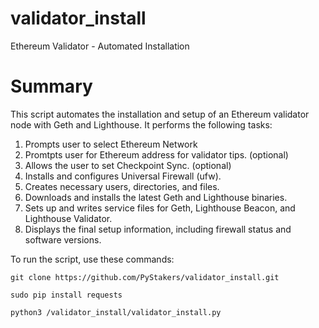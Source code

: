# validator_install
Ethereum Validator - Automated Installation

# Summary
This script automates the installation and setup of an Ethereum validator node with Geth and Lighthouse. It performs the following tasks:

1) Prompts user to select Ethereum Network
2) Promtpts user for Ethereum address for validator tips. (optional)
3) Allows the user to set Checkpoint Sync. (optional)
4) Installs and configures Universal Firewall (ufw).
5) Creates necessary users, directories, and files.
6) Downloads and installs the latest Geth and Lighthouse binaries.
7) Sets up and writes service files for Geth, Lighthouse Beacon, and Lighthouse Validator.
8) Displays the final setup information, including firewall status and software versions.

To run the script, use these commands:

`git clone https://github.com/PyStakers/validator_install.git`

`sudo pip install requests`

`python3 /validator_install/validator_install.py`
